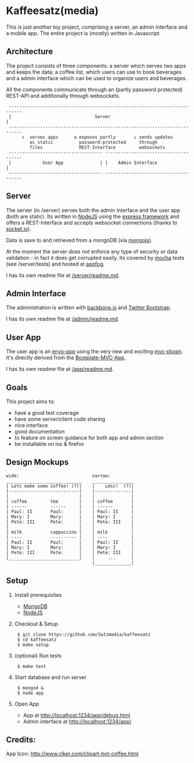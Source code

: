 Kaffeesatz(media)
=================

This is just another toy project, comprising a server, an admin interface 
and a mobile app. The entire project is (mostly) written in Javascript.

Architecture
------------

The project consists of three components: a server which serves two apps and 
keeps the data; a coffee list, which users can use to book beverages and a 
admin interface which can be used to organize users and beverages.

All the components communicate through an (partly password protected) 
REST-API and additionally through websockets.


     ---------------------------------------------------------------------------
     |                                Server                                   |
     ---------------------------------------------------------------------------
          ↧  serves apps      ⇅ exposes partly       ↓ sends updates  
             as static          password-protected     through 
             files              REST-Interface         websockets
     ------------------------------------ --------------------------------------
     |            User App              | |    Admin Interface                 |
     ------------------------------------ --------------------------------------




Server
------

The server (in /server) serves both the admin interface and the user app 
(both are static). Its written in [NodeJS](http://nodejs.org/) using the 
[express framework](http://expressjs.com/) and offers a REST-Interface and 
accepts websocket connections (thanks to [socket.io](http://socket.io/)).

Data is save to and retrieved from a mongoDB (via 
[mongojs](https://github.com/gett/mongojs)).

At the moment the server does not enforce any type of security or data 
validation - in fact it does get corrupted easily. Its covered by 
[mocha](http://visionmedia.github.com/mocha/) tests (see /server/tests) and 
hosted at [appfog](https://www.appfog.com/).

I has its own readme file at [/server/readme.md](/tree/master/server/readme.md).


Admin Interface
--------------

The administration is written with [backbone.js](http://backbonejs.org/) and 
[Twitter Bootstrap](http://twitter.github.com/bootstrap/). 

I has its own readme file at [/admin/readme.md](/tree/master/admin/readme.md).


User App
-------- 

The user app is an [enyo-app](http://www.enyojs.com/) using the very new and 
exciting [mvc-plugin](https://github.com/enyojs/mvc). It's directly derived 
from the [Bootplate-MVC-App](https://github.com/enyojs/bootplate-mvc).

I has its own readme file at [/app/readme.md](/tree/master/app/readme.md).


Goals
-----

This project aims to:

- have a good test coverage
- have some server/client code sharing
- nice interface
- good documentation
- to feature on screen guidance for both app and admin section
- be installable on ios & firefox


Design Mockups
-------------

    wide:                            narrow:
    _____________________________    ________________
    | Lets make some Coffee! (?)|    |    Lmsc!  (?)|
    |---------------------------|    |--------------|
    |                           |    |              |
    | coffee         tee        |    | coffee       |
    | ------         ------     |    | ------       |
    | Paul: II       Paul:      |    | Paul: II     |
    | Mary: I        Mary:      |    | Mary: I      |
    | Pete: III      Pete:      |    | Pete: III    |
    |                           |    |              |
    | milk           cappuccino |    | milk         |
    | ----           ---------- |    | ----         |
    | Paul: II       Paul:      |    | Paul: II     |
    | Mary: I        Mary:      |    | Mary: I      |
    | Pete: III      Pete:      |    | Pete: III    |
    |___________________________|    |     ...      |
                                     |______________|


Setup
-----

1. Install prerequisites
    - [MongoDB](http://docs.mongodb.org/manual/installation/)
    - [NodeJS](http://nodejs.org/download/)


2. Checkout & Setup

        $ git clone https://github.com/Satzmedia/kaffeesatz
        $ cd kaffeesatz
        $ make setup

3. (optional) Run tests

        $ make test

4. Start database and run server

        $ mongod &
        $ node app

5. Open App
    - App at [http://localhost:1234/app/debug.html](http://localhost:1234/app/debug.html)
    - Admin interface at [http://localhost:1234/app/](http://localhost:1234/app/)


Credits:
---

App Icon: http://www.clker.com/clipart-hot-coffee.html
